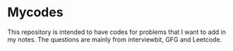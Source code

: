 # Mycodes
This repository is intended to have codes for problems that I want to add in my notes.
The questions are mainly from interviewbit, GFG and Leetcode. 
